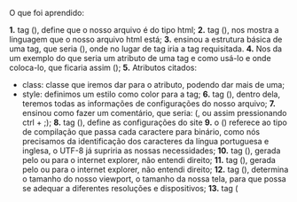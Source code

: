 O que foi aprendido:

**1.** tag (<!DOCTYPE html>), define que o nosso  arquivo é do tipo html;
**2.** tag (<html lang="en">), nos mostra a linguagem que o nosso arquivo html está;
**3.** ensinou a estrutura básica de uma tag, que seria (<tag></tag>), onde no lugar de tag iria a tag requisitada.
**4.** Nos da um exemplo do que seria um atributo de uma tag e como usá-lo e onde coloca-lo, que ficaria assim (<tag atributo aqui></tag>);
**5.** Atributos citados:
   * class: classe que iremos dar para o atributo, podendo dar mais de uma;
   * style: definimos um estilo como color para a tag;
**6.** tag (<head>), dentro dela, teremos todas as informações de configurações do nosso arquivo;
**7.** ensinou como fazer um comentário, que seria: (<!-- conteúdo comentado -->, ou assim pressionando ctrl + ;);
**8.** tag (<meta>), define as configurações do site
**9.** o (<meta charset="UTF-8">) referece ao tipo de compilação que passa cada caractere para binário, como nós precisamos da identificação dos caracteres da língua portuguesa e inglesa, o UTF-8 já supriria as nossas necessidades;
**10.** tag (<meta http-equiv="X-UA-Compatible" content="IE=edge" />), gerada pelo ou para o internet explorer, não entendi direito;
**11.** tag (<meta http-equiv="X-UA-Compatible" content="IE=edge" />), gerada pelo ou para o internet explorer, não entendi direito;
**12.** tag (<meta name="viewport" content="width=device-width, initial-scale=1.0" />), determina o tamanho do nosso viewport, o tamanho da nossa tela, para que possa se adequar a diferentes resoluções e dispositivos;
**13.** tag (<title>) é a teg que irá determinar o título da nossa página, que aparecerá escrito na aba do navegador.
**14.** Apresentou as tags semânticas: `header`, que contém o cabeçalho, `main` que contém todo o conteúdo entre o footer e o header e a tag `footer`, que contém o dorapé.
**15.** tag (<nav>), que é o nosso menu de navegação. tag (<section>), que representa uma seção da nossa página. tag (<articel>), usado principalmente quando trabalhos com notícias. aninhamento é uma tag dentro da outra.